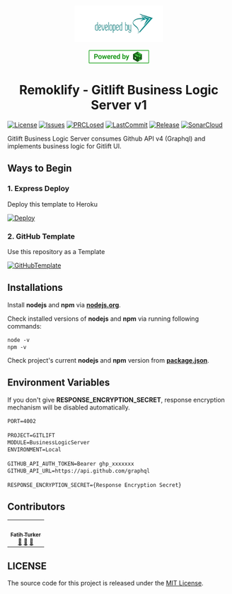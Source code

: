 <p align="center">
   <a href="https://remoklify.com">
    <img src="https://raw.githubusercontent.com/remoklify/remoklify.github.io/master/assets/logo/developed-by.png" alt="Logo" width=200>
  </a>
</p>

<p align="center">
   <a href="https://remoklify.com">
    <img src="https://raw.githubusercontent.com/open-template-hub/open-template-hub.github.io/master/assets/min/badge/powered-by-light-mode.min.png" alt="Logo" width=140>
  </a>
</p>


<h1 align="center">
Remoklify - Gitlift Business Logic Server v1
</h1>

[![License](https://img.shields.io/github/license/remoklify/gitlift-discord-bot?color=43b043&style=for-the-badge)](LICENSE)
[![Issues](https://img.shields.io/github/issues/remoklify/gitlift-discord-bot?color=43b043&style=for-the-badge)](https://github.com/remoklify/gitlift-discord-bot/issues)
[![PRCLosed](https://img.shields.io/github/issues-pr-closed-raw/remoklify/gitlift-discord-bot?color=43b043&style=for-the-badge)](https://github.com/remoklify/gitlift-discord-bot/pulls?q=is%3Apr+is%3Aclosed)
[![LastCommit](https://img.shields.io/github/last-commit/remoklify/gitlift-discord-bot?color=43b043&style=for-the-badge)](https://github.com/remoklify/gitlift-discord-bot/commits/master)
[![Release](https://img.shields.io/github/release/remoklify/gitlift-discord-bot?include_prereleases&color=43b043&style=for-the-badge)](https://github.com/remoklify/gitlift-discord-bot/releases)
[![SonarCloud](https://img.shields.io/sonar/quality_gate/remoklify_gitlift-discord-bot?server=https%3A%2F%2Fsonarcloud.io&label=Sonar%20Cloud&style=for-the-badge&logo=sonarcloud)](https://sonarcloud.io/dashboard?id=remoklify_gitlift-discord-bot)

Gitlift Business Logic Server consumes Github API v4 (Graphql) and implements business logic for Gitlift UI.

## Ways to Begin

### 1. Express Deploy

Deploy this template to Heroku

[![Deploy](https://img.shields.io/badge/Deploy_to-Heroku-7056bf.svg?style=for-the-badge&logo=heroku)](https://heroku.com/deploy?template=https://github.com/remoklify/gitlift-discord-bot)


### 2. GitHub Template

Use this repository as a Template

[![GitHubTemplate](https://img.shields.io/badge/GitHub-Template-24292e.svg?style=for-the-badge&logo=github)](https://github.com/remoklify/gitlift-discord-bot/generate)

## Installations

Install **nodejs** and **npm** via **[nodejs.org](https://nodejs.org)**.

Check installed versions of **nodejs** and **npm** via running following commands:

```
node -v
npm -v
```

Check project's current **nodejs** and **npm** version from **[package.json](package.json)**.

## Environment Variables

If you don't give **RESPONSE_ENCRYPTION_SECRET**, response encryption mechanism will be disabled automatically.

``` applescript
PORT=4002

PROJECT=GITLIFT
MODULE=BusinessLogicServer
ENVIRONMENT=Local

GITHUB_API_AUTH_TOKEN=Bearer ghp_xxxxxxx
GITHUB_API_URL=https://api.github.com/graphql

RESPONSE_ENCRYPTION_SECRET={Response Encryption Secret}
```

## Contributors

<!-- ALL-CONTRIBUTORS-LIST:START - Do not remove or modify this section -->
<!-- prettier-ignore-start -->
<!-- markdownlint-disable -->
<table>
  <tr>
    <td align="center"><a href="https://github.com/fatihturker"><img src="https://avatars1.githubusercontent.com/u/2202179?s=460&u=261b1129e7106c067783cb022ab9999aad833bdc&v=4" width="100px;" alt=""/><br /><sub><b>Fatih Turker</b></sub></a><br /><a href="https://github.com/remoklify/gitlift-discord-bot/issues/created_by/fatihturker" title="Answering Questions">💬</a> <a href="https://github.com/remoklify/gitlift-discord-bot/commits?author=fatihturker" title="Documentation">📖</a> <a href="https://github.com/remoklify/gitlift-discord-bot/pulls?q=is%3Apr+reviewed-by%3Afatihturker" title="Reviewed Pull Requests">👀</a></td>
  </tr>
</table>

<!-- markdownlint-enable -->
<!-- prettier-ignore-end -->
<!-- ALL-CONTRIBUTORS-LIST:END -->

## LICENSE

The source code for this project is released under the [MIT License](LICENSE).
